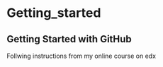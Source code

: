 # Getting_started

## Getting Started with GitHub
Follwing instructions from my online course on edx
